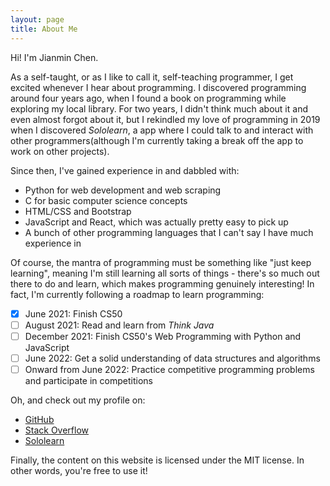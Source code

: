 ```yaml
---
layout: page
title: About Me
---
```


Hi! I'm Jianmin Chen.

As a self-taught, or as I like to call it, self-teaching programmer, I get excited whenever I hear about programming. I discovered programming around four years ago, when I found a book on programming while exploring my local library. For two years, I didn't think much about it and even almost forgot about it, but I rekindled my love of programming in 2019 when I discovered *Sololearn*, a app where I could talk to and interact with other programmers(although I'm currently taking a break off the app to work on other projects).

Since then, I've gained experience in and dabbled with:

* Python for web development and web scraping
* C for basic computer science concepts
* HTML/CSS and Bootstrap
* JavaScript and React, which was actually pretty easy to pick up
* A bunch of other programming languages that I can't say I have much experience in

Of course, the mantra of programming must be something like "just keep learning", meaning I'm still learning all sorts of things - there's so much out there to do and learn, which makes programming genuinely interesting! In fact, I'm currently following a roadmap to learn programming:
- [X] June 2021: Finish CS50
- [ ] August 2021: Read and learn from *Think Java*
- [ ] December 2021: Finish CS50's Web Programming with Python and JavaScript
- [ ] June 2022: Get a solid understanding of data structures and algorithms
- [ ] Onward from June 2022: Practice competitive programming problems and participate in competitions

Oh, and check out my profile on:
* [GitHub](https://github.com/jianmin-chen)
* [Stack Overflow](https://stackoverflow.com/users/12561168/detectivecamel)
* [Sololearn](https://www.sololearn.com/profile/15316562)

Finally, the content on this website is licensed under the MIT license. In other words, you're free to use it!
